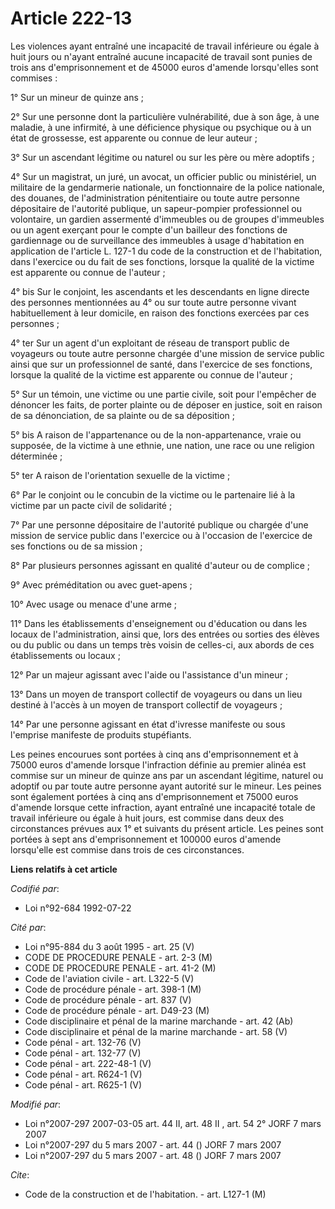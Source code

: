 # Article 222-13

Les violences ayant entraîné une incapacité de travail inférieure ou égale à huit jours ou n'ayant entraîné aucune incapacité
de travail sont punies de trois ans d'emprisonnement et de 45000 euros d'amende lorsqu'elles sont commises :

1° Sur un mineur de quinze ans ;

2° Sur une personne dont la particulière vulnérabilité, due à son âge, à une maladie, à une infirmité, à une déficience
physique ou psychique ou à un état de grossesse, est apparente ou connue de leur auteur ;

3° Sur un ascendant légitime ou naturel ou sur les père ou mère adoptifs ;

4° Sur un magistrat, un juré, un avocat, un officier public ou ministériel, un militaire de la gendarmerie nationale, un
fonctionnaire de la police nationale, des douanes, de l'administration pénitentiaire ou toute autre personne dépositaire de
l'autorité publique, un sapeur-pompier professionnel ou volontaire, un gardien assermenté d'immeubles ou de groupes
d'immeubles ou un agent exerçant pour le compte d'un bailleur des fonctions de gardiennage ou de surveillance des immeubles à
usage d'habitation en application de l'article L. 127-1 du code de la construction et de l'habitation, dans l'exercice ou du
fait de ses fonctions, lorsque la qualité de la victime est apparente ou connue de l'auteur ;

4° bis Sur le conjoint, les ascendants et les descendants en ligne directe des personnes mentionnées au 4° ou sur toute autre
personne vivant habituellement à leur domicile, en raison des fonctions exercées par ces personnes ;

4° ter Sur un agent d'un exploitant de réseau de transport public de voyageurs ou toute autre personne chargée d'une mission
de service public ainsi que sur un professionnel de santé, dans l'exercice de ses fonctions, lorsque la qualité de la victime
est apparente ou connue de l'auteur ;

5° Sur un témoin, une victime ou une partie civile, soit pour l'empêcher de dénoncer les faits, de porter plainte ou de
déposer en justice, soit en raison de sa dénonciation, de sa plainte ou de sa déposition ;

5° bis A raison de l'appartenance ou de la non-appartenance, vraie ou supposée, de la victime à une ethnie, une nation, une
race ou une religion déterminée ;

5° ter A raison de l'orientation sexuelle de la victime ;

6° Par le conjoint ou le concubin de la victime ou le partenaire lié à la victime par un pacte civil de solidarité ;

7° Par une personne dépositaire de l'autorité publique ou chargée d'une mission de service public dans l'exercice ou à
l'occasion de l'exercice de ses fonctions ou de sa mission ;

8° Par plusieurs personnes agissant en qualité d'auteur ou de complice ;

9° Avec préméditation ou avec guet-apens ;

10° Avec usage ou menace d'une arme ;

11° Dans les établissements d'enseignement ou d'éducation ou dans les locaux de l'administration, ainsi que, lors des entrées
ou sorties des élèves ou du public ou dans un temps très voisin de celles-ci, aux abords de ces établissements ou locaux ;

12° Par un majeur agissant avec l'aide ou l'assistance d'un mineur ;

13° Dans un moyen de transport collectif de voyageurs ou dans un lieu destiné à l'accès à un moyen de transport collectif de
voyageurs ;

14° Par une personne agissant en état d'ivresse manifeste ou sous l'emprise manifeste de produits stupéfiants.

Les peines encourues sont portées à cinq ans d'emprisonnement et à 75000 euros d'amende lorsque l'infraction définie au
premier alinéa est commise sur un mineur de quinze ans par un ascendant légitime, naturel ou adoptif ou par toute autre
personne ayant autorité sur le mineur. Les peines sont également portées à cinq ans d'emprisonnement et 75000 euros d'amende
lorsque cette infraction, ayant entraîné une incapacité totale de travail inférieure ou égale à huit jours, est commise dans
deux des circonstances prévues aux 1° et suivants du présent article. Les peines sont portées à sept ans d'emprisonnement et
100000 euros d'amende lorsqu'elle est commise dans trois de ces circonstances.

**Liens relatifs à cet article**

_Codifié par_:

  - Loi n°92-684 1992-07-22

_Cité par_:

  - Loi n°95-884 du 3 août 1995 - art. 25 (V)
  - CODE DE PROCEDURE PENALE - art. 2-3 (M)
  - CODE DE PROCEDURE PENALE - art. 41-2 (M)
  - Code de l'aviation civile - art. L322-5 (V)
  - Code de procédure pénale - art. 398-1 (M)
  - Code de procédure pénale - art. 837 (V)
  - Code de procédure pénale - art. D49-23 (M)
  - Code disciplinaire et pénal de la marine marchande - art. 42 (Ab)
  - Code disciplinaire et pénal de la marine marchande - art. 58 (V)
  - Code pénal - art. 132-76 (V)
  - Code pénal - art. 132-77 (V)
  - Code pénal - art. 222-48-1 (V)
  - Code pénal - art. R624-1 (V)
  - Code pénal - art. R625-1 (V)

_Modifié par_:

  - Loi n°2007-297 2007-03-05 art. 44 II, art. 48 II , art. 54 2° JORF 7 mars 2007
  - Loi n°2007-297 du 5 mars 2007 - art. 44 () JORF 7 mars 2007
  - Loi n°2007-297 du 5 mars 2007 - art. 48 () JORF 7 mars 2007

_Cite_:

  - Code de la construction et de l'habitation. - art. L127-1 (M)
